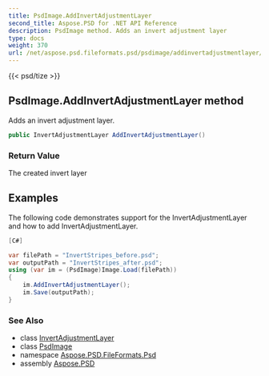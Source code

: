 ```yaml
---
title: PsdImage.AddInvertAdjustmentLayer
second_title: Aspose.PSD for .NET API Reference
description: PsdImage method. Adds an invert adjustment layer
type: docs
weight: 370
url: /net/aspose.psd.fileformats.psd/psdimage/addinvertadjustmentlayer/
---
```

{{< psd/tize >}}
## PsdImage.AddInvertAdjustmentLayer method

Adds an invert adjustment layer.

```csharp
public InvertAdjustmentLayer AddInvertAdjustmentLayer()
```

### Return Value

The created invert layer

## Examples

The following code demonstrates support for the InvertAdjustmentLayer and how to add InvertAdjustmentLayer.

```csharp
[C#]

var filePath = "InvertStripes_before.psd";
var outputPath = "InvertStripes_after.psd";
using (var im = (PsdImage)Image.Load(filePath))
{
    im.AddInvertAdjustmentLayer();
    im.Save(outputPath);
}
```

### See Also

* class [InvertAdjustmentLayer](../../../aspose.psd.fileformats.psd.layers.adjustmentlayers/invertadjustmentlayer/)
* class [PsdImage](../)
* namespace [Aspose.PSD.FileFormats.Psd](../../../aspose.psd.fileformats.psd/)
* assembly [Aspose.PSD](../../../)


